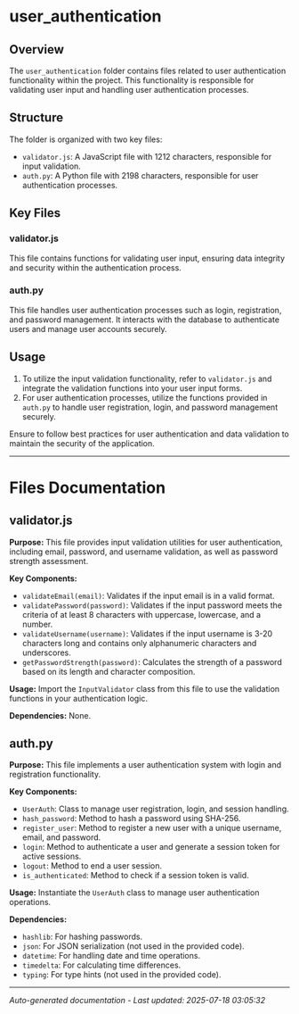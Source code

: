 # user_authentication

## Overview
The `user_authentication` folder contains files related to user authentication functionality within the project. This functionality is responsible for validating user input and handling user authentication processes.

## Structure
The folder is organized with two key files:
- `validator.js`: A JavaScript file with 1212 characters, responsible for input validation.
- `auth.py`: A Python file with 2198 characters, responsible for user authentication processes.

## Key Files
### validator.js
This file contains functions for validating user input, ensuring data integrity and security within the authentication process.

### auth.py
This file handles user authentication processes such as login, registration, and password management. It interacts with the database to authenticate users and manage user accounts securely.

## Usage
1. To utilize the input validation functionality, refer to `validator.js` and integrate the validation functions into your user input forms.
2. For user authentication processes, utilize the functions provided in `auth.py` to handle user registration, login, and password management securely.

Ensure to follow best practices for user authentication and data validation to maintain the security of the application.

---

# Files Documentation

## validator.js

**Purpose:** This file provides input validation utilities for user authentication, including email, password, and username validation, as well as password strength assessment.

**Key Components:**
- `validateEmail(email)`: Validates if the input email is in a valid format.
- `validatePassword(password)`: Validates if the input password meets the criteria of at least 8 characters with uppercase, lowercase, and a number.
- `validateUsername(username)`: Validates if the input username is 3-20 characters long and contains only alphanumeric characters and underscores.
- `getPasswordStrength(password)`: Calculates the strength of a password based on its length and character composition.

**Usage:** Import the `InputValidator` class from this file to use the validation functions in your authentication logic.

**Dependencies:** None.

## auth.py

**Purpose:** This file implements a user authentication system with login and registration functionality.

**Key Components:**
- `UserAuth`: Class to manage user registration, login, and session handling.
- `hash_password`: Method to hash a password using SHA-256.
- `register_user`: Method to register a new user with a unique username, email, and password.
- `login`: Method to authenticate a user and generate a session token for active sessions.
- `logout`: Method to end a user session.
- `is_authenticated`: Method to check if a session token is valid.

**Usage:** Instantiate the `UserAuth` class to manage user authentication operations.

**Dependencies:**
- `hashlib`: For hashing passwords.
- `json`: For JSON serialization (not used in the provided code).
- `datetime`: For handling date and time operations.
- `timedelta`: For calculating time differences.
- `typing`: For type hints (not used in the provided code).

---
*Auto-generated documentation - Last updated: 2025-07-18 03:05:32*
